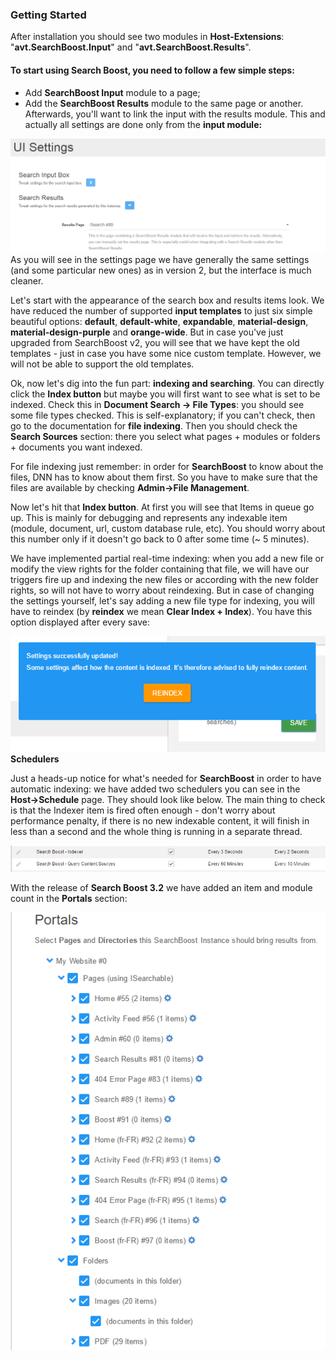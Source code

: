 ### Getting Started

After installation you should see two modules in **Host-Extensions**: "**avt.SearchBoost.Input**" and "**avt.SearchBoost.Results**". 

#### To start using Search Boost, you need to follow a few simple steps:

* Add **SearchBoost Input** module to a page;
* Add the **SearchBoost Results** module to the same page or another. Afterwards, you'll want to link the input with the results module. This and actually all settings are done only from the **input module:** 

![](/search-boost/getting-started/Assets/3.png)
As you will see in the settings page we have generally the same settings (and some particular new ones) as in version 2, but the interface is much cleaner.

Let's start with the appearance of the search box and results items look. We have reduced the number of supported **input templates** to just six simple beautiful options: **default**, **default-white**, **expandable**, **material-design**, **material-design-purple** and **orange-wide**. But in case you've just upgraded from SearchBoost v2, you will see that we have kept the old templates - just in case you have some nice custom template. However, we will not be able to support the old templates.

Ok, now let's dig into the fun part: **indexing and searching**. You can directly click the **Index button** but maybe you will first want to see what is set to be indexed. Check this in **Document Search -> File Types**: you should see some file types checked. This is self-explanatory; if you can't check, then go to the documentation for **file indexing**. Then you should check the **Search Sources** section: there you select what pages + modules or folders + documents you want indexed.

For file indexing just remember: in order for **SearchBoost** to know about the files, DNN has to know about them first. So you have to make sure that the files are available by checking **Admin->File Management**.

Now let's hit that **Index button**. At first you will see that Items in queue go up. This is mainly for debugging and represents any indexable item (module, document, url, custom database rule, etc). You should worry about this number only if it doesn't go back to 0 after some time (~ 5 minutes). 

We have implemented partial real-time indexing: when you add a new file or modify the view rights for the folder containing that file, we will have our triggers fire up and indexing the new files or according with the new folder rights, so will not have to worry about reindexing. But in case of changing the settings yourself, let's say adding a new file type for indexing, you will have to reindex (by **reindex** we mean **Clear Index + Index**). You have this option displayed after every save:

![](/search-boost/getting-started/Assets/4.png)
**Schedulers**

Just a heads-up notice for what's needed for **SearchBoost** in order to have automatic indexing: we have added two schedulers you can see in the **Host->Schedule** page. They should look like below. The main thing to check is that the Indexer item is fired often enough - don't worry about performance penalty, if there is no new indexable content, it will finish in less than a second and the whole thing is running in a separate thread.

![](/search-boost/getting-started/Assets/5.png)

With the release of **Search Boost 3.2** we have added an item and module count in the **Portals** section:

![](/search-boost/getting-started/Assets/6.png)
